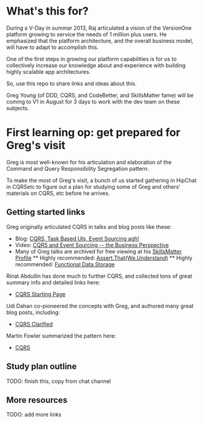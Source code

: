 # What's this for?

During a V-Day in summar 2013, Raj articulated a vision of the VersionOne platform growing to service the needs of 1 million plus users. He emphasized that the platform architecture, and the overall business model, will have to adapt to accomplish this.

One of the first steps in growing our platform capabilities is for us to collectively increase our knowledge about and experience with building highly scalable app architectures.

So, use this repo to share links and ideas about this.

Greg Young (of DDD, CQRS, and CodeBetter, and SkillsMatter fame) will be coming to V1 in August for 3 days to work with the dev team on these subjects.

# First learning op: get prepared for Greg's visit

Greg is most well-known for his articulation and elaboration of the Command and Query Responsibility Segregation pattern.

To make the most of Greg's visit, a bunch of us started gathering in HipChat in CQRSetc to figure out a plan for studying some of Greg and others' materials on CQRS, etc before he arrives.

## Getting started links

Greg originally articulated CQRS in talks and blog posts like these:

* Blog: [CQRS, Task Based UIs, Event Sourcing agh!](http://codebetter.com/gregyoung/2010/02/16/cqrs-task-based-uis-event-sourcing-agh/)
* Video: [CQRS and Event Sourcing -- the Business Perspective](http://skillsmatter.com/podcast/home/greg-young-cqrs-event-sourcing-the-business-perspective)
* Many of Greg talks are archived for free viewing at his [SkillsMatter Profile](http://skillsmatter.com/expert/home/greg-young)
** Highly recommended: [Assert.That(We.Understand)](http://skillsmatter.com/podcast/home/talk-from-greg-young)
** Highly recommended: [Functional Data Storage](http://skillsmatter.com/podcast/home/greg-young)

Rinat Abdullin has done much to further CQRS, and collected tons of great summary info and detailed links here:

* [CQRS Starting Page](http://abdullin.com/cqrs/)

Udi Dahan co-pioneered the concepts with Greg, and authored many great blog posts, including:

* [CQRS Clarified](http://www.udidahan.com/2009/12/09/clarified-cqrs/) 

Martin Fowler summarized the pattern here:

* [CQRS](http://martinfowler.com/bliki/CQRS.html)

## Study plan outline



TODO: finish this, copy from chat channel

## More resources

TODO: add more links



